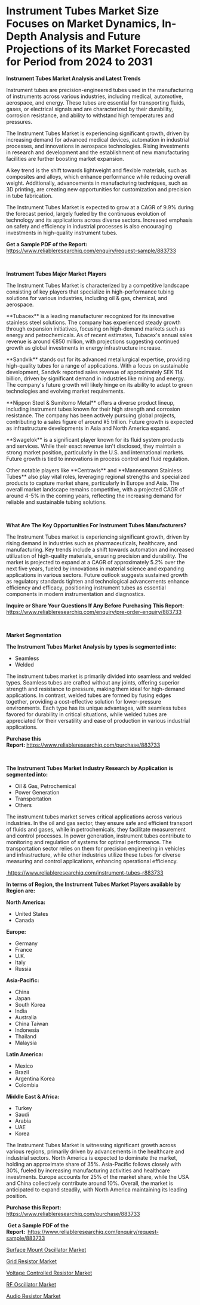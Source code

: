 <p><h1>Instrument Tubes Market Size Focuses on Market Dynamics, In-Depth Analysis and Future Projections of its Market Forecasted for Period from 2024 to 2031</h1></p><p><strong>Instrument Tubes Market Analysis and Latest Trends</strong></p>
<p><p>Instrument tubes are precision-engineered tubes used in the manufacturing of instruments across various industries, including medical, automotive, aerospace, and energy. These tubes are essential for transporting fluids, gases, or electrical signals and are characterized by their durability, corrosion resistance, and ability to withstand high temperatures and pressures. </p><p>The Instrument Tubes Market is experiencing significant growth, driven by increasing demand for advanced medical devices, automation in industrial processes, and innovations in aerospace technologies. Rising investments in research and development and the establishment of new manufacturing facilities are further boosting market expansion. </p><p>A key trend is the shift towards lightweight and flexible materials, such as composites and alloys, which enhance performance while reducing overall weight. Additionally, advancements in manufacturing techniques, such as 3D printing, are creating new opportunities for customization and precision in tube fabrication. </p><p>The Instrument Tubes Market is expected to grow at a CAGR of 9.9% during the forecast period, largely fueled by the continuous evolution of technology and its applications across diverse sectors. Increased emphasis on safety and efficiency in industrial processes is also encouraging investments in high-quality instrument tubes.</p></p>
<p><strong>Get a Sample PDF of the Report:&nbsp;</strong> <a href="https://www.reliableresearchiq.com/enquiry/request-sample/883733?utm_campaign=1082&utm_medium=2&utm_source=Github&utm_content=ia&utm_term=26122024&utm_id=instrument-tubes">https://www.reliableresearchiq.com/enquiry/request-sample/883733</a></p>
<p>&nbsp;</p>
<p><strong>Instrument Tubes Major Market Players</strong></p>
<p><p>The Instrument Tubes Market is characterized by a competitive landscape consisting of key players that specialize in high-performance tubing solutions for various industries, including oil & gas, chemical, and aerospace.</p><p>**Tubacex** is a leading manufacturer recognized for its innovative stainless steel solutions. The company has experienced steady growth through expansion initiatives, focusing on high-demand markets such as energy and petrochemicals. As of recent estimates, Tubacex's annual sales revenue is around €850 million, with projections suggesting continued growth as global investments in energy infrastructure increase.</p><p>**Sandvik** stands out for its advanced metallurgical expertise, providing high-quality tubes for a range of applications. With a focus on sustainable development, Sandvik reported sales revenue of approximately SEK 114 billion, driven by significant demand in industries like mining and energy. The company's future growth will likely hinge on its ability to adapt to green technologies and evolving market requirements.</p><p>**Nippon Steel & Sumitomo Metal** offers a diverse product lineup, including instrument tubes known for their high strength and corrosion resistance. The company has been actively pursuing global projects, contributing to a sales figure of around ¥5 trillion. Future growth is expected as infrastructure developments in Asia and North America expand.</p><p>**Swagelok** is a significant player known for its fluid system products and services. While their exact revenue isn't disclosed, they maintain a strong market position, particularly in the U.S. and international markets. Future growth is tied to innovations in process control and fluid regulation.</p><p>Other notable players like **Centravis** and **Mannesmann Stainless Tubes** also play vital roles, leveraging regional strengths and specialized products to capture market share, particularly in Europe and Asia. The overall market landscape remains competitive, with a projected CAGR of around 4-5% in the coming years, reflecting the increasing demand for reliable and sustainable tubing solutions.</p></p>
<p>&nbsp;</p>
<p><strong>What Are The Key Opportunities For Instrument Tubes Manufacturers?</strong></p>
<p><p>The Instrument Tubes market is experiencing significant growth, driven by rising demand in industries such as pharmaceuticals, healthcare, and manufacturing. Key trends include a shift towards automation and increased utilization of high-quality materials, ensuring precision and durability. The market is projected to expand at a CAGR of approximately 5.2% over the next five years, fueled by innovations in material science and expanding applications in various sectors. Future outlook suggests sustained growth as regulatory standards tighten and technological advancements enhance efficiency and efficacy, positioning instrument tubes as essential components in modern instrumentation and diagnostics.</p></p>
<p><strong>Inquire or Share Your Questions If Any Before Purchasing This Report:</strong> <a href="https://www.reliableresearchiq.com/enquiry/pre-order-enquiry/883733?utm_campaign=1082&utm_medium=2&utm_source=Github&utm_content=ia&utm_term=26122024&utm_id=instrument-tubes">https://www.reliableresearchiq.com/enquiry/pre-order-enquiry/883733</a></p>
<p>&nbsp;</p>
<p><strong>Market Segmentation</strong></p>
<p><strong>The Instrument Tubes Market Analysis by types is segmented into:</strong></p>
<p><ul><li>Seamless</li><li>Welded</li></ul></p>
<p><p>The instrument tubes market is primarily divided into seamless and welded types. Seamless tubes are crafted without any joints, offering superior strength and resistance to pressure, making them ideal for high-demand applications. In contrast, welded tubes are formed by fusing edges together, providing a cost-effective solution for lower-pressure environments. Each type has its unique advantages, with seamless tubes favored for durability in critical situations, while welded tubes are appreciated for their versatility and ease of production in various industrial applications.</p></p>
<p><strong>Purchase this Report:&nbsp;</strong><a href="https://www.reliableresearchiq.com/purchase/883733?utm_campaign=1082&utm_medium=2&utm_source=Github&utm_content=ia&utm_term=26122024&utm_id=instrument-tubes">https://www.reliableresearchiq.com/purchase/883733</a></p>
<p>&nbsp;</p>
<p><strong>The Instrument Tubes Market Industry Research by Application is segmented into:</strong></p>
<p><ul><li>Oil & Gas, Petrochemical</li><li>Power Generation</li><li>Transportation</li><li>Others</li></ul></p>
<p><p>The instrument tubes market serves critical applications across various industries. In the oil and gas sector, they ensure safe and efficient transport of fluids and gases, while in petrochemicals, they facilitate measurement and control processes. In power generation, instrument tubes contribute to monitoring and regulation of systems for optimal performance. The transportation sector relies on them for precision engineering in vehicles and infrastructure, while other industries utilize these tubes for diverse measuring and control applications, enhancing operational efficiency.</p></p>
<p><a href="https://www.reliableresearchiq.com/instrument-tubes-r883733?utm_campaign=1082&utm_medium=2&utm_source=Github&utm_content=ia&utm_term=26122024&utm_id=instrument-tubes">&nbsp;https://www.reliableresearchiq.com/instrument-tubes-r883733</a></p>
<p><strong>In terms of Region, the Instrument Tubes Market Players available by Region are:</strong></p>
<p>
    <p> <strong> North America: </strong>
        <ul>
            <li>United States</li>
            <li>Canada</li>
        </ul>
        </p> 
    <p> <strong> Europe: </strong>
        <ul>
            <li>Germany</li>
            <li>France</li>
            <li>U.K.</li>
            <li>Italy</li>
            <li>Russia</li>
        </ul>
        </p> 
    <p> <strong> Asia-Pacific: </strong>
        <ul>
            <li>China</li>
            <li>Japan</li>
            <li>South Korea</li>
            <li>India</li>
            <li>Australia</li>
            <li>China Taiwan</li>
            <li>Indonesia</li>
            <li>Thailand</li>
            <li>Malaysia</li>
        </ul>
        </p> 
    <p> <strong> Latin America: </strong>
        <ul>
            <li>Mexico</li>
            <li>Brazil</li>
            <li>Argentina Korea</li>
            <li>Colombia</li>
        </ul>
        </p> 
    <p> <strong> Middle East & Africa: </strong>
        <ul>
            <li>Turkey</li>
            <li>Saudi</li>
            <li>Arabia</li>
            <li>UAE</li>
            <li>Korea</li>
        </ul>
    </p>
    </p>
<p><p>The Instrument Tubes Market is witnessing significant growth across various regions, primarily driven by advancements in the healthcare and industrial sectors. North America is expected to dominate the market, holding an approximate share of 35%. Asia-Pacific follows closely with 30%, fueled by increasing manufacturing activities and healthcare investments. Europe accounts for 25% of the market share, while the USA and China collectively contribute around 10%. Overall, the market is anticipated to expand steadily, with North America maintaining its leading position.</p></p>
<p><strong>Purchase this Report: </strong><a href="https://www.reliableresearchiq.com/purchase/883733?utm_campaign=1082&utm_medium=2&utm_source=Github&utm_content=ia&utm_term=26122024&utm_id=instrument-tubes">https://www.reliableresearchiq.com/purchase/883733</a></p>
<p>&nbsp;<strong>Get a Sample PDF of the Report:&nbsp;&nbsp;</strong><a href="https://www.reliableresearchiq.com/enquiry/request-sample/883733?utm_campaign=1082&utm_medium=2&utm_source=Github&utm_content=ia&utm_term=26122024&utm_id=instrument-tubes">https://www.reliableresearchiq.com/enquiry/request-sample/883733</a></p>
<p><strong></strong></p>
<p><p><a href="https://www.linkedin.com/pulse/surface-mount-oscillator-market-size-revenue-analysis-cagr-79-from-y3avf?utm_campaign=1082&utm_medium=2&utm_source=Github&utm_content=ia&utm_term=26122024&utm_id=instrument-tubes">Surface Mount Oscillator Market</a></p><p><a href="https://www.linkedin.com/pulse/grid-resistor-market-report-expected-cagr-108-examines-growth-tihyf?utm_campaign=1082&utm_medium=2&utm_source=Github&utm_content=ia&utm_term=26122024&utm_id=instrument-tubes">Grid Resistor Market</a></p><p><a href="https://www.linkedin.com/pulse/voltage-controlled-resistor-market-study-offers-insightful-f655f?utm_campaign=1082&utm_medium=2&utm_source=Github&utm_content=ia&utm_term=26122024&utm_id=instrument-tubes">Voltage Controlled Resistor Market</a></p><p><a href="https://www.linkedin.com/pulse/rf-oscillator-market-report-2024-2031-highlights-growth-kjr4e?utm_campaign=1082&utm_medium=2&utm_source=Github&utm_content=ia&utm_term=26122024&utm_id=instrument-tubes">RF Oscillator Market</a></p><p><a href="https://www.linkedin.com/pulse/projected-growth-revenue-audio-resistor-market-86-cagr-from-2024-y5e9f?utm_campaign=1082&utm_medium=2&utm_source=Github&utm_content=ia&utm_term=26122024&utm_id=instrument-tubes">Audio Resistor Market</a></p></p>